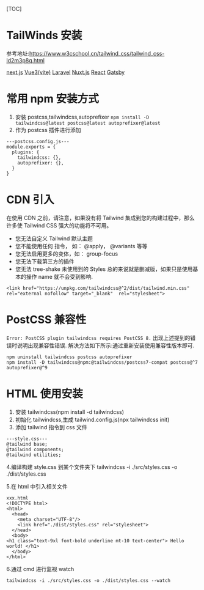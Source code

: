 <!--
 * @Description:
-->

[TOC]

# TailWinds 安装

参考地址:https://www.w3cschool.cn/tailwind_css/tailwind_css-ld2m3p8q.html

[next.js](https://www.w3cschool.cn/tailwind_css/tailwind_css-gdtu3p8x.html?RECACHE=1)
[Vue3(vite)](https://www.w3cschool.cn/tailwind_css/tailwind_css-izj53p90.html?RECACHE=1)
[Laravel](https://www.w3cschool.cn/tailwind_css/tailwind_css-pkmc3p92.html?RECACHE=1)
[Nuxt.js](https://www.w3cschool.cn/tailwind_css/tailwind_css-neqo3p9n.html?RECACHE=1)
[React](https://www.w3cschool.cn/tailwind_css/tailwind_css-vo983p9o.html?RECACHE=1)
[Gatsby](https://www.w3cschool.cn/tailwind_css/tailwind_css-udxm3p9p.html?RECACHE=1)

# 常用 npm 安装方式

1. 安装 postcss,tailwindcss,autoprefixer
   `npm install -D tailwindcss@latest postcss@latest autoprefixer@latest`
2. 作为 postcss 插件进行添加

```
---postcss.config.js---
module.exports = {
  plugins: {
    tailwindcss: {},
    autoprefixer: {},
  }
}
```

# CDN 引入

在使用 CDN 之前，请注意，如果没有将 Tailwind 集成到您的构建过程中，那么许多使 Tailwind CSS 强大的功能将不可用。

- 您无法自定义 Tailwind 默认主题
- 您不能使用任何 指令， 如： ​@apply​， ​@variants​ 等等
- 您无法启用更多的变体，如： ​group-focus​
- 您无法下载第三方的插件
- 您无法 tree-shake 未使用到的 Styles
  总的来说就是删减版，如果只是使用基本的操作 name 就不会受到影响.

```
<link href="https://unpkg.com/tailwindcss@^2/dist/tailwind.min.css" rel="external nofollow" target="_blank"  rel="stylesheet">
```

# PostCSS 兼容性

`Error: PostCSS plugin tailwindcss requires PostCSS 8.`
出现上述提到的错误时说明出现兼容性错误.
解决方法如下所示:通过重新安装使用兼容性版本即可.

```
npm uninstall tailwindcss postcss autoprefixer
npm install -D tailwindcss@npm:@tailwindcss/postcss7-compat postcss@^7 autoprefixer@^9
```

# HTML 使用安装

1. 安装 tailwindcss(npm install -d tailwindcss)
2. 初始化 tailwindcss,生成 tailwind.config.js(npx tailwindcss init)
3. 添加 tailwind 指令到 css 文件

```
---style.css---
@tailwind base;
@tailwind components;
@tailwind utilities;
```

4.编译构建 style.css 到某个文件夹下
tailwindcss -i ./src/styles.css -o ./dist/styles.css

5.在 html 中引入相关文件

```
xxx.html
<!DOCTYPE html>
<html>
  <head>
    <meta charset="UTF-8"/>
    <link href="./dist/styles.css" rel="stylesheet">
  </head>
  <body>
<h1 class="text-9xl font-bold underline mt-10 text-center"> Hello world! </h1>
  </body>
</html>

```

6.通过 cmd 进行监视 watch

```
tailwindcss -i ./src/styles.css -o ./dist/styles.css --watch
```
